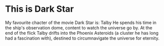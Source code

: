 # This is Dark Star

My favourite chacter of the movie Dark Star is: Talby 
He spends his time in the ship's observation dome, content to watch the universe go by. 
At the end of the flick Talby drifts into the Phoenix Asteroids (a cluster he has long had a fascination with), destined to circumnavigate the universe for eternity.
